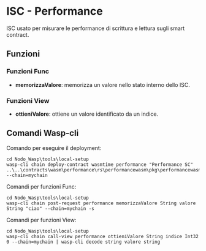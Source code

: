 # ISC - Performance
ISC usato per misurare le performance di scrittura e lettura sugli smart contract.

## Funzioni 
### Funzioni Func
- <strong>memorizzaValore</strong>: memorizza un valore nello stato interno dello ISC.

### Funzioni View
- <strong>ottieniValore</strong>: ottiene un valore identificato da un indice.

## Comandi Wasp-cli
Comando per eseguire il deployment:
```
cd Nodo_Wasp\tools\local-setup
wasp-cli chain deploy-contract wasmtime performance "Performance SC" ..\..\contracts\wasm\performance\rs\performancewasm\pkg\performancewasm_bg.wasm --chain=mychain
```
Comandi per funzioni Func:
```
cd Nodo_Wasp\tools\local-setup
wasp-cli chain post-request performance memorizzaValore String valore String "ciao" --chain=mychain -s
```
Comandi per funzioni View:
```
cd Nodo_Wasp\tools\local-setup
wasp-cli chain call-view performance ottieniValore String indice Int32 0 --chain=mychain | wasp-cli decode string valore string
```